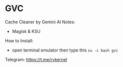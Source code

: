 # GVC
Cache Cleaner by Gemini AI
Notes:
 - Magisk & KSU

How to Install:
 - open terminal emulator then type this
   ```su -c bash gvc```

Telegram:
https://t.me/rvkernel
